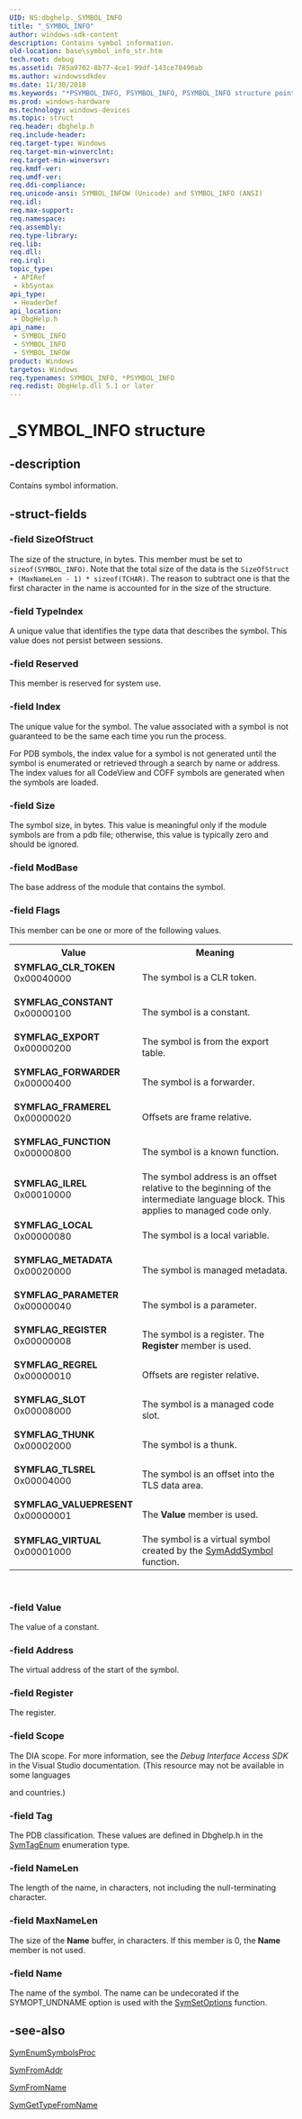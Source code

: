 ```yaml
---
UID: NS:dbghelp._SYMBOL_INFO
title: "_SYMBOL_INFO"
author: windows-sdk-content
description: Contains symbol information.
old-location: base\symbol_info_str.htm
tech.root: debug
ms.assetid: 785a9702-8b77-4ce1-99df-143ce78490ab
ms.author: windowssdkdev
ms.date: 11/30/2018
ms.keywords: "*PSYMBOL_INFO, PSYMBOL_INFO, PSYMBOL_INFO structure pointer, SYMBOL_INFO, SYMBOL_INFO structure, SYMBOL_INFOW, SYMFLAG_CLR_TOKEN, SYMFLAG_CONSTANT, SYMFLAG_EXPORT, SYMFLAG_FORWARDER, SYMFLAG_FRAMEREL, SYMFLAG_FUNCTION, SYMFLAG_ILREL, SYMFLAG_LOCAL, SYMFLAG_METADATA, SYMFLAG_PARAMETER, SYMFLAG_REGISTER, SYMFLAG_REGREL, SYMFLAG_SLOT, SYMFLAG_THUNK, SYMFLAG_TLSREL, SYMFLAG_VALUEPRESENT, SYMFLAG_VIRTUAL, _SYMBOL_INFO, _SYMBOL_INFOW, _win32_symbol_info_str, base.symbol_info_str, dbghelp/PSYMBOL_INFO, dbghelp/SYMBOL_INFO, dbghelp/SYMBOL_INFOW"
ms.prod: windows-hardware
ms.technology: windows-devices
ms.topic: struct
req.header: dbghelp.h
req.include-header: 
req.target-type: Windows
req.target-min-winverclnt: 
req.target-min-winversvr: 
req.kmdf-ver: 
req.umdf-ver: 
req.ddi-compliance: 
req.unicode-ansi: SYMBOL_INFOW (Unicode) and SYMBOL_INFO (ANSI)
req.idl: 
req.max-support: 
req.namespace: 
req.assembly: 
req.type-library: 
req.lib: 
req.dll: 
req.irql: 
topic_type:
 - APIRef
 - kbSyntax
api_type:
 - HeaderDef
api_location:
 - DbgHelp.h
api_name:
 - SYMBOL_INFO
 - SYMBOL_INFO
 - SYMBOL_INFOW
product: Windows
targetos: Windows
req.typenames: SYMBOL_INFO, *PSYMBOL_INFO
req.redist: DbgHelp.dll 5.1 or later
---
```


# _SYMBOL_INFO structure


## -description


Contains symbol information.


## -struct-fields




### -field SizeOfStruct

The size of the structure, in bytes. This member must be set to <code>sizeof(SYMBOL_INFO)</code>. Note that the total size of the data is the <code>SizeOfStruct + (MaxNameLen - 1) * sizeof(TCHAR)</code>. The reason to subtract one is that the first character in the name is accounted for in the size of the structure.


### -field TypeIndex

A unique value that identifies the type data that describes the symbol.  This value does not persist between sessions. 


### -field Reserved

This member is reserved for system use.


### -field Index

The unique value for the symbol. The value associated with a symbol is not guaranteed to be the same each time you run the process.

For PDB symbols, the index value for a symbol is not generated until the symbol is enumerated or retrieved through a search by name or address. The index values for all CodeView and COFF symbols are generated when the symbols are loaded.


### -field Size

The symbol size, in bytes. This value is meaningful only if the module symbols are from a pdb file;  otherwise, this value is typically zero and should be ignored.


### -field ModBase

The base address of the module that contains the symbol.


### -field Flags

This member can be one or more of the following values. 



<table>
<tr>
<th>Value</th>
<th>Meaning</th>
</tr>
<tr>
<td width="40%"><a id="SYMFLAG_CLR_TOKEN"></a><a id="symflag_clr_token"></a><dl>
<dt><b>SYMFLAG_CLR_TOKEN</b></dt>
<dt>0x00040000</dt>
</dl>
</td>
<td width="60%">
The symbol is a CLR token.

</td>
</tr>
<tr>
<td width="40%"><a id="SYMFLAG_CONSTANT"></a><a id="symflag_constant"></a><dl>
<dt><b>SYMFLAG_CONSTANT</b></dt>
<dt>0x00000100</dt>
</dl>
</td>
<td width="60%">
The symbol is a constant.

</td>
</tr>
<tr>
<td width="40%"><a id="SYMFLAG_EXPORT"></a><a id="symflag_export"></a><dl>
<dt><b>SYMFLAG_EXPORT</b></dt>
<dt>0x00000200</dt>
</dl>
</td>
<td width="60%">
The symbol is from the export table.

</td>
</tr>
<tr>
<td width="40%"><a id="SYMFLAG_FORWARDER"></a><a id="symflag_forwarder"></a><dl>
<dt><b>SYMFLAG_FORWARDER</b></dt>
<dt>0x00000400</dt>
</dl>
</td>
<td width="60%">
The symbol is a forwarder.

</td>
</tr>
<tr>
<td width="40%"><a id="SYMFLAG_FRAMEREL"></a><a id="symflag_framerel"></a><dl>
<dt><b>SYMFLAG_FRAMEREL</b></dt>
<dt>0x00000020</dt>
</dl>
</td>
<td width="60%">
Offsets are frame relative.

</td>
</tr>
<tr>
<td width="40%"><a id="SYMFLAG_FUNCTION"></a><a id="symflag_function"></a><dl>
<dt><b>SYMFLAG_FUNCTION</b></dt>
<dt>0x00000800</dt>
</dl>
</td>
<td width="60%">
The symbol is a known function.

</td>
</tr>
<tr>
<td width="40%"><a id="SYMFLAG_ILREL"></a><a id="symflag_ilrel"></a><dl>
<dt><b>SYMFLAG_ILREL</b></dt>
<dt>0x00010000</dt>
</dl>
</td>
<td width="60%">
The symbol address is an offset relative to the beginning of the intermediate language block. This applies to managed code only.

</td>
</tr>
<tr>
<td width="40%"><a id="SYMFLAG_LOCAL"></a><a id="symflag_local"></a><dl>
<dt><b>SYMFLAG_LOCAL</b></dt>
<dt>0x00000080</dt>
</dl>
</td>
<td width="60%">
The symbol is a local variable.

</td>
</tr>
<tr>
<td width="40%"><a id="SYMFLAG_METADATA"></a><a id="symflag_metadata"></a><dl>
<dt><b>SYMFLAG_METADATA</b></dt>
<dt>0x00020000</dt>
</dl>
</td>
<td width="60%">
The symbol is managed metadata.

</td>
</tr>
<tr>
<td width="40%"><a id="SYMFLAG_PARAMETER"></a><a id="symflag_parameter"></a><dl>
<dt><b>SYMFLAG_PARAMETER</b></dt>
<dt>0x00000040</dt>
</dl>
</td>
<td width="60%">
The symbol is a parameter.

</td>
</tr>
<tr>
<td width="40%"><a id="SYMFLAG_REGISTER"></a><a id="symflag_register"></a><dl>
<dt><b>SYMFLAG_REGISTER</b></dt>
<dt>0x00000008</dt>
</dl>
</td>
<td width="60%">
The symbol is a register. The <b>Register</b> member is used.

</td>
</tr>
<tr>
<td width="40%"><a id="SYMFLAG_REGREL"></a><a id="symflag_regrel"></a><dl>
<dt><b>SYMFLAG_REGREL</b></dt>
<dt>0x00000010</dt>
</dl>
</td>
<td width="60%">
Offsets are register relative.

</td>
</tr>
<tr>
<td width="40%"><a id="SYMFLAG_SLOT"></a><a id="symflag_slot"></a><dl>
<dt><b>SYMFLAG_SLOT</b></dt>
<dt>0x00008000</dt>
</dl>
</td>
<td width="60%">
The symbol is a managed code slot.
							

</td>
</tr>
<tr>
<td width="40%"><a id="SYMFLAG_THUNK"></a><a id="symflag_thunk"></a><dl>
<dt><b>SYMFLAG_THUNK</b></dt>
<dt>0x00002000</dt>
</dl>
</td>
<td width="60%">
The symbol is a thunk.
							

</td>
</tr>
<tr>
<td width="40%"><a id="SYMFLAG_TLSREL"></a><a id="symflag_tlsrel"></a><dl>
<dt><b>SYMFLAG_TLSREL</b></dt>
<dt>0x00004000</dt>
</dl>
</td>
<td width="60%">
The symbol is an offset into the TLS data area.
							

</td>
</tr>
<tr>
<td width="40%"><a id="SYMFLAG_VALUEPRESENT"></a><a id="symflag_valuepresent"></a><dl>
<dt><b>SYMFLAG_VALUEPRESENT</b></dt>
<dt>0x00000001</dt>
</dl>
</td>
<td width="60%">
The <b>Value</b> member is used.

</td>
</tr>
<tr>
<td width="40%"><a id="SYMFLAG_VIRTUAL"></a><a id="symflag_virtual"></a><dl>
<dt><b>SYMFLAG_VIRTUAL</b></dt>
<dt>0x00001000</dt>
</dl>
</td>
<td width="60%">
The symbol is a virtual symbol created by the 
<a href="https://msdn.microsoft.com/28405993-035f-4946-91c3-0e3e34fd8824">SymAddSymbol</a> function.
							

</td>
</tr>
</table>
 


### -field Value

The value of a constant.


### -field Address

The virtual address of the start of the symbol.


### -field Register

The register.


### -field Scope

The DIA scope. For more information, see the <i>Debug Interface Access SDK</i> in the Visual Studio documentation. (This resource may not be available in some languages 

and countries.)


### -field Tag

The PDB classification. These values are defined in Dbghelp.h in the <a href="http://go.microsoft.com/fwlink/p/?linkid=207077">SymTagEnum</a> enumeration type.


### -field NameLen

The length of the name, in characters, not including the null-terminating character.


### -field MaxNameLen

The size of the <b>Name</b> buffer, in characters. If this member is 0, the <b>Name</b> member is not used.


### -field Name

The name of the symbol. The name can be undecorated if the SYMOPT_UNDNAME option is used with the 
<a href="https://msdn.microsoft.com/15d72415-829f-4ba3-af80-1f3762cbebda">SymSetOptions</a> function.


## -see-also




<a href="https://msdn.microsoft.com/c9f9aad8-754d-4ec8-92a3-8cf1929b9d8a">SymEnumSymbolsProc</a>



<a href="https://msdn.microsoft.com/20338631-19ab-4ad8-9ba2-56fa4812b33e">SymFromAddr</a>



<a href="https://msdn.microsoft.com/26b9eba7-2038-4640-aeb2-3052889b14ea">SymFromName</a>



<a href="https://msdn.microsoft.com/3a48365f-3b8a-493d-9fd9-dde77be9ced2">SymGetTypeFromName</a>
 

 

